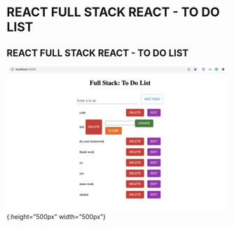 # REACT FULL STACK REACT - TO DO LIST

## REACT FULL STACK REACT - TO DO LIST

![DEMO](./src/assets/demo.png){:height="500px" width="500px"}